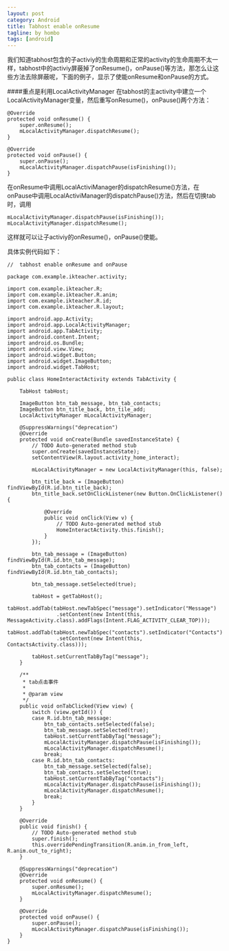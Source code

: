 ```yaml
---
layout: post
category: Android
title: Tabhost enable onResume
tagline: by hombo
tags: [android]
---
```


我们知道tabhost包含的子activiy的生命周期和正常的activity的生命周期不太一样，tabhost中的activiy屏蔽掉了onResume()，onPause()等方法，那怎么让这些方法去除屏蔽呢，下面的例子，显示了使能onResume和onPause的方式。

<!--more-->

####重点是利用LocalActivityManager
在tabhost的主activity中建立一个LocalActivityManager变量，然后重写onResume()，onPause()两个方法：

	@Override
    protected void onResume() {
		super.onResume();
		mLocalActivityManager.dispatchResume();
    }

    @Override
    protected void onPause() {
    	super.onPause();
    	mLocalActivityManager.dispatchPause(isFinishing());
    }
    
在onResume中调用LocalActiviManager的dispatchResume()方法，在onPause中调用LocalActiviManager的dispatchPause()方法，然后在切换tab时，调用

	mLocalActivityManager.dispatchPause(isFinishing());
	mLocalActivityManager.dispatchResume();

这样就可以让子activiy的onResume()，onPause()使能。



具体实例代码如下：

	//  tabhost enable onResume and onPause
	 
	package com.example.ikteacher.activity;
	
	import com.example.ikteacher.R;
	import com.example.ikteacher.R.anim;
	import com.example.ikteacher.R.id;
	import com.example.ikteacher.R.layout;
	
	import android.app.Activity;
	import android.app.LocalActivityManager;
	import android.app.TabActivity;
	import android.content.Intent;
	import android.os.Bundle;
	import android.view.View;
	import android.widget.Button;
	import android.widget.ImageButton;
	import android.widget.TabHost;
	
	public class HomeInteractActivity extends TabActivity {
	
		TabHost tabHost;
	
		ImageButton btn_tab_message, btn_tab_contacts;
		ImageButton btn_title_back, btn_tile_add;
		LocalActivityManager mLocalActivityManager;
	
		@SuppressWarnings("deprecation")
		@Override
		protected void onCreate(Bundle savedInstanceState) {
			// TODO Auto-generated method stub
			super.onCreate(savedInstanceState);
			setContentView(R.layout.activity_home_interact);
			
			mLocalActivityManager = new LocalActivityManager(this, false);
	
			btn_title_back = (ImageButton) findViewById(R.id.btn_title_back);
			btn_title_back.setOnClickListener(new Button.OnClickListener() {
	
				@Override
				public void onClick(View v) {
					// TODO Auto-generated method stub
					HomeInteractActivity.this.finish();
				}
			});
	
			btn_tab_message = (ImageButton) findViewById(R.id.btn_tab_message);
			btn_tab_contacts = (ImageButton) findViewById(R.id.btn_tab_contacts);
	
			btn_tab_message.setSelected(true);
			
			tabHost = getTabHost();
			tabHost.addTab(tabHost.newTabSpec("message").setIndicator("Message")
					.setContent(new Intent(this, MessageActivity.class).addFlags(Intent.FLAG_ACTIVITY_CLEAR_TOP)));
			tabHost.addTab(tabHost.newTabSpec("contacts").setIndicator("Contacts")
					.setContent(new Intent(this, ContactsActivity.class)));
	
			tabHost.setCurrentTabByTag("message");
		}
	
		/**
		 * tab点击事件
		 * 
		 * @param view
		 */
		public void onTabClicked(View view) {
			switch (view.getId()) {
			case R.id.btn_tab_message:
				btn_tab_contacts.setSelected(false);
				btn_tab_message.setSelected(true);
				tabHost.setCurrentTabByTag("message");
				mLocalActivityManager.dispatchPause(isFinishing());
				mLocalActivityManager.dispatchResume();
				break;
			case R.id.btn_tab_contacts:
				btn_tab_message.setSelected(false);
				btn_tab_contacts.setSelected(true);
				tabHost.setCurrentTabByTag("contacts");
				mLocalActivityManager.dispatchPause(isFinishing());
				mLocalActivityManager.dispatchResume();
				break;
			}
		}
	
		@Override
		public void finish() {
			// TODO Auto-generated method stub
			super.finish();
			this.overridePendingTransition(R.anim.in_from_left, R.anim.out_to_right);
		}
		
		@SuppressWarnings("deprecation")
		@Override
	    protected void onResume() {
			super.onResume();
			mLocalActivityManager.dispatchResume();
	    }
	
	    @Override
	    protected void onPause() {
	    	super.onPause();
	    	mLocalActivityManager.dispatchPause(isFinishing());
	    }
	}








